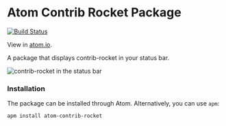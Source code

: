 # Atom Contrib Rocket Package

[![Build Status](https://travis-ci.org/wextia/atom-contrib-rocket.svg?branch=master)](https://travis-ci.org/wextia/atom-contrib-rocket)

View in [atom.io](https://atom.io/packages/atom-contrib-rocket).

A package that displays contrib-rocket in your status bar.

![contrib-rocket in the status bar](https://raw.githubusercontent.com/wextia/atom-contrib-rocket/master/images/rocket-statusbar.png)

### Installation
The package can be installed through Atom. Alternatively, you can use `apm`:

`apm install atom-contrib-rocket`
